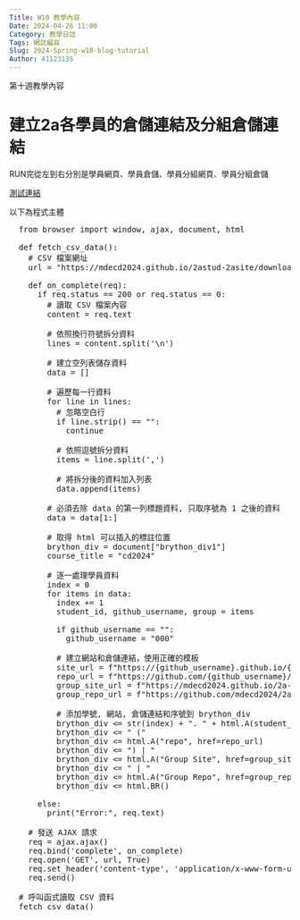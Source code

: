 ```yaml
---
Title: W10 教學內容
Date: 2024-04-26 11:00
Category: 教學日誌
Tags: 網誌編寫
Slug: 2024-Spring-w10-blog-tutorial
Author: 41123135
---
```


第十週教學內容

<!-- PELICAN_END_SUMMARY -->

# 建立2a各學員的倉儲連結及分組倉儲連結

RUN完從左到右分別是學員網頁、學員倉儲、學員分組網頁、學員分組倉儲

[測試連結](https://corn723.github.io/cd2024/content/Brython.html?=https://gist.githubusercontent.com/Corn723/2ea227f659c363e1c80c08323c2263d9/raw/4806cbadabed917b125c220163569042cc949680/W10)

以下為程式主體

<pre class="brush: python">
  from browser import window, ajax, document, html

  def fetch_csv_data():
    # CSV 檔案網址
    url = "https://mdecd2024.github.io/2astud-2asite/downloads/2a.txt"

    def on_complete(req):
      if req.status == 200 or req.status == 0:
        # 讀取 CSV 檔案內容
        content = req.text

        # 依照換行符號拆分資料
        lines = content.split('\n')

        # 建立空列表儲存資料
        data = []

        # 遍歷每一行資料
        for line in lines:
          # 忽略空白行
          if line.strip() == "":
            continue

          # 依照逗號拆分資料
          items = line.split(',')

          # 將拆分後的資料加入列表
          data.append(items)

        # 必須去除 data 的第一列標題資料, 只取序號為 1 之後的資料
        data = data[1:]

        # 取得 html 可以插入的標註位置
        brython_div = document["brython_div1"]
        course_title = "cd2024"

        # 逐一處理學員資料
        index = 0
        for items in data:
          index += 1
          student_id, github_username, group = items

          if github_username == "":
            github_username = "000"

          # 建立網站和倉儲連結，使用正確的模板
          site_url = f"https://{github_username}.github.io/{course_title}"
          repo_url = f"https://github.com/{github_username}/{course_title}"
          group_site_url = f"https://mdecd2024.github.io/2a-midag{group}"
          group_repo_url = f"https://github.com/mdecd2024/2a-midag{group}"

          # 添加學號, 網站, 倉儲連結和序號到 brython_div
          brython_div <= str(index) + ". " + html.A(student_id, href=site_url)
          brython_div <= " ("
          brython_div <= html.A("repo", href=repo_url)
          brython_div <= ") | " 
          brython_div <= html.A("Group Site", href=group_site_url)
          brython_div <= " | "
          brython_div <= html.A("Group Repo", href=group_repo_url)
          brython_div <= html.BR()

      else:
        print("Error:", req.text)

    # 發送 AJAX 請求
    req = ajax.ajax()
    req.bind('complete', on_complete)
    req.open('GET', url, True)
    req.set_header('content-type', 'application/x-www-form-urlencoded')
    req.send()

  # 呼叫函式讀取 CSV 資料
  fetch_csv_data()
</pre>



